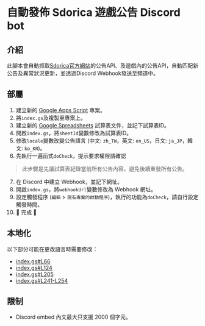 # 自動發佈 Sdorica 遊戲公告 Discord bot

## 介紹
此腳本會自動抓取[Sdorica官方網站](https://www.sdorica.com/zh/)的公告API、及遊戲內的公告API，自動匹配新公告及異常狀況更新，並透過Discord Webhook發送至頻道中。

## 部屬
1. 建立新的 [Google Apps Script](https://script.google.com/home) 專案。
2. 將`index.gs`及複製至專案上。
3. 建立新的 [Google Spreadsheets](https://docs.google.com/spreadsheets/) 試算表文件，並記下試算表ID。
4. 開啟`index.gs`，將`sheetId`變數修改為試算表ID。
5. 修改`locale`變數改變公告語言 (中文: `zh_TW`，英文: `en_US`，日文: `ja_JP`，韓文: `ko_KR`)。
6. 先執行一遍函式`doCheck`，提示要求權限請確認
> 此步驟是先讓試算表紀錄當前所有公告內容，避免後續重發所有公告。
7. 在 Discord 中建立 Webhook，並記下網址。
8. 開啟`index.gs`，將`webhookUrl`變數修改為 Webhook 網址。
9. 設定觸發程序 (`編輯` > `現有專案的啟動程序`)，執行的功能為`doCheck`，請自行設定觸發時間。
10. 🎉 完成 🎉

## 本地化
以下部分可能在更改語言時需要修改：
* [index.gs#L66](index.gs#L66)
* [index.gs#L124](index.gs#L124)
* [index.gs#L205](index.gs#L205)
* [index.gs#L241-L254](index.gs#L241-L254)

## 限制
* Discord embed 內文最大只支援 2000 個字元。
